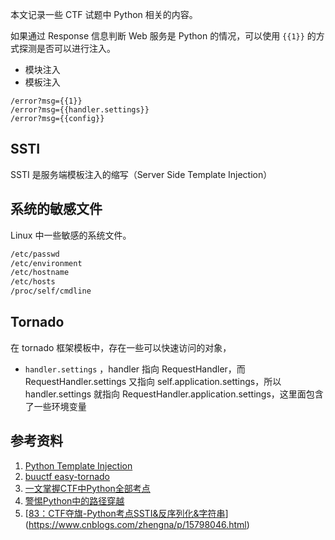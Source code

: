 

本文记录一些 CTF 试题中 Python 相关的内容。

如果通过 Response 信息判断 Web 服务是 Python 的情况，可以使用 `{{1}}` 的方式探测是否可以进行注入。

* 模块注入
* 模板注入

```http
/error?msg={{1}}
/error?msg={{handler.settings}}
/error?msg={{config}}
```

## SSTI

SSTI 是服务端模板注入的缩写（Server Side Template Injection）

## 系统的敏感文件

Linux 中一些敏感的系统文件。

```sh
/etc/passwd
/etc/environment
/etc/hostname
/etc/hosts
/proc/self/cmdline
```



## Tornado

在 tornado 框架模板中，存在一些可以快速访问的对象，

* `handler.settings` ，handler 指向 RequestHandler，而 RequestHandler.settings 又指向 self.application.settings，所以handler.settings 就指向 RequestHandler.application.settings，这里面包含了一些环境变量

## 参考资料

1. [Python Template Injection](https://blog.csdn.net/qq_45774670/article/details/110223398)
1. [buuctf easy-tornado](https://blog.csdn.net/ANYOUZHEN/article/details/124983143)
1. [一文掌握CTF中Python全部考点](https://www.freebuf.com/column/232197.html)
1. [警惕Python中的路径穿越](https://blog.csdn.net/qq_36078992/article/details/122070641)
1. [[83：CTF夺旗-Python考点SSTI&反序列化&字符串](https://www.cnblogs.com/zhengna/p/15798046.html)](https://www.cnblogs.com/zhengna/p/15798046.html)